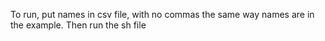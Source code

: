 To run, put names in csv file, with no commas the same way names are in the example. Then run the sh file
